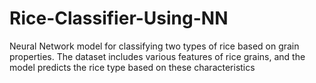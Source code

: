 # Rice-Classifier-Using-NN
Neural Network model for classifying two types of rice based on grain properties. The dataset includes various features of rice grains, and the model predicts the rice type based on these characteristics
